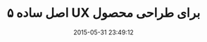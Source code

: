---
layout: post
title: "۵ اصل ساده UX برای طراحی محصول"
date: 2015-05-31 23:49:12
section: article
tags: ux
link: "http://roocket.ir/articles/%DB%B5-%D8%A7%D8%B5%D9%84-%D8%B3%D8%A7%D8%AF%D9%87-UX-%D8%A8%D8%B1%D8%A7%DB%8C-%D8%B7%D8%B1%D8%A7%D8%AD%DB%8C-%D9%85%D8%AD%D8%B5%D9%88%D9%84"
user: "نوید کاشانی"
user_link: "http://navid.kashani.ir/"
---